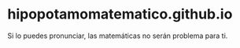 # hipopotamomatematico.github.io
Si lo puedes pronunciar, las matemáticas no serán problema para ti.
